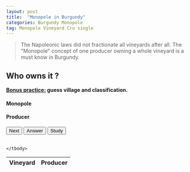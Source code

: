 ```yaml
---
layout: post
title:  "Monopole in Burgundy"
categories: Burgundy Monopole
tag: Monopole Vineyard Cru single
---
```


<blockquote>
  <p>The Napoleonic laws did not fractionate all vineyards after all. The "Monopole" concept of one producer owning a whole vineyard is a must know in Burgundy.</p>
</blockquote>

<div class="text-center">
	<h2>Who owns it ?</h2>
	<strong class="text-primary"><u> Bonus practice:</u> guess village and classification.</strong>
	<h4 class="text-danger" id="bdx">Monopole</h4>
	<h4 class="text-success" id="bdx_answer">Producer</h4>
	<button type="button" class="btn btn-success" id="test_me">Next</button>
	<button type="button" class="btn btn-danger" id="answer">Answer</button>
	<button type="button" class="btn btn-primary" id="study">Study</button>
</div>

<br>

<table class="table table-condensed hide" id="study_table">
	<thead>
		<tr> 
			<th>Vineyard</th>
			<th>Producer</th>
		</tr>
	</thead>
	<tbody>
		
	</tbody> 
</table>

<script>
	var chateaux = ["La Moutonne", "Les Ruelles", "La Mission", "Clos des Monts Luisants", "Ruchottes-Chambertin 'Clos des Ruchottes'", "Clos de Tart", "Romanée-Conti", "La Tâche", "La Grande Rue", "La Romanée", "Corton 'Clos des Marechaudes'", "Corton 'Clos des Cortons Faiveley'", "Clos des Porrets", "Clos des Noiterons", "Clos Napoléon", "Clos de la Mousse", "Clos des Réas", "Clos des Corvées", "Le Clos de Thorey", "Clos de la Maréchale", "La Bossiere", "Savigny-Champ-Chevrey", "Clos de l'ecu", "Clos des ursule", "Clos des Épeneaux", "Clos Marey-Monge", "Fremiets Clos de la Rougeotte", "Clos des Ducs", "Clos de la Bousse d'Or", "Clos des 60 Ouvrées", "Clos des Santenots", " Clos de la Chapelle", "Clos de la Bare", "Le Clos Blanc de Vougeot", "Clos De Prieuré", "Clos Saint Paul", "Clos Salomon", "Clos des Myglands", "Clos de la Fontaine", "La Montagne", "Clos des Langres", "Pièce du Chapître", "Clos de la Chaume Gaufriot", "Clos des Ursulines", " Clos la Marche"];

	var chateaux_answers = ["Chablis / Albert Bichot (Domaine Long Depaquit)", "1er Cru, Mercurey / Château de Chamirey", "1er Cru, Mercurey / Château de Chamirey", "1er Cru, Morey-St-Denis / Domaine Ponsot", "G.C, Gevrey-Chambertin / Domaine Armand Rousseau", "G.C, Morey-St-Denis / Mommessin", "G.C, Vosne-Romanée / D.R.C", "G.C, Vosne-Romanée / D.R.C", "G.C, Vosne-Romanée / Domaine François Lamarche", "G.C, Vosne-Romanée / Compte Liger-Belair", "G.C, Aloxe-Corton / Albert Bichot", "G.C, Aloxe-Corton / Domaine Faiveley", "1er Cru, Nuits-St-Georges / Domaine Henri Gouges", "Village, Mercurey / Château d'Etroyes", "1er Cru, Fixin / Pierre Gelin", "1er Cru, Beaune / Bouchard Père et Fils", "1er Cru, Vosne-Romanée / Michel Gros", "Village, Mercurey / Château d'Etroyes", "1er Cru, Nuits-St-Georges / Antonin Rodet", "1er Cru, Nuits-St-Georges / Jacques Frederic Mugnier", "1er Cru, Gevrey-Chambertin / Domaine Harmand Geoffroy", "1er Cru, Savigny-lès-Beaune / Domaine Tollot-Beaut", "1er Cru, Beaune / Domaine Faiveley", "1er Cru, Beaune / Louis Jadot", "1er Cru, Pommard / Compte Armand", "Village, Pommard / Château de Pommard", "1er Cru, Volnay / Bouchard Père et Fils", "1er Cru, Volnay / Marquis d'Angerville",
	 
	 "1er Cru, Volnay / La Pousse d'or", "1er Cru, Volnay / La Pousse d'Or", "1er Cru, Volnay / Domaine Jacques Prieur", "1er Cru, Volnay / Domaine Clos de la Chapelle", "1er Cru, Volnay / Louis Jadot", "1er Cru, Vougeot / Domaine de la Vougeraie", "Village, Vougeot / Domaine de la Vougeraie", "1er Cru, Givry / Domaine Silvestre Du Closel", "1er Cru, Givry / Gardin Perrotto", "1er Cru, Mercurey / Domaine Faiveley", "Village, Vosne-Romanée / A.F Gros", "Village, Vosne-Romanée / Bruno Clavelier", "Village, Corgoloin / Domaine d'Ardhuy", "Village, Savigny-lès-Beaune / Domaine Tollot-Beaut", "Village, Beaune / Antonin Guyon", "Village, Pommard / Albert Bichot (Domaine du Pavillon)", "Village, Mercurey / Louis Max"];
	
	// generating study table
	var counter = 0
	for (var i = chateaux.length - 1; i >= 0; i--) {
		$("tbody").append("<tr><td>" + chateaux[counter] + "</td><td>" + chateaux_answers[counter] + "</td></tr>");
		counter++
	};

	//clicking JS logic	
	$("#test_me").click(function(){
		var rand = Math.floor(Math.random()*chateaux.length)
		var chateau = chateaux[rand];
		var chateau_answer = chateaux_answers[rand];
		$("#bdx").empty();
		$("#bdx_answer").empty();
		$("#bdx_answer").append("Answer");
		$("#bdx").append("<span>" + chateau + "</span>");
		$("#answer").click(function(){
			$("#bdx_answer").empty();
			$("#bdx_answer").append("<span>" + chateau_answer + "</span>");
		});
	});

	var hide = true
	$("#study").click(function(){
		if (hide) {
			$( "#study_table" ).removeClass("hide");
			hide = false;
		}else{
			$( "#study_table" ).addClass("hide");
			hide = true;
		};
	});
</script>
